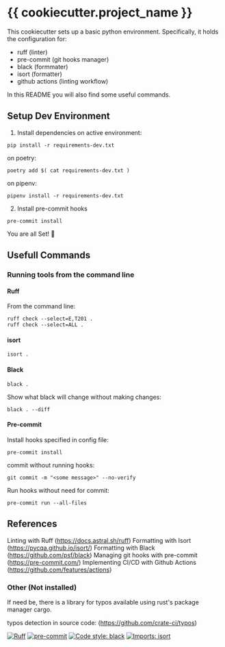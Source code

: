 # {{ cookiecutter.project_name }}

This cookiecutter sets up a basic python environment. Specifically, it holds the configuration for:

- ruff (linter)
- pre-commit (git hooks manager)
- black (formmater)
- isort (formatter)
- github actions (linting workflow)

In this README you will also find some useful commands.

## Setup Dev Environment

1. Install dependencies
on active environment:
```
pip install -r requirements-dev.txt
```
on poetry:
```
poetry add $( cat requirements-dev.txt )
```
on pipenv:
```
pipenv install -r requirements-dev.txt
```
2. Install pre-commit hooks
```
pre-commit install
```

You are all Set! :rocket:

## Usefull Commands

### Running tools from the command line

#### Ruff

From the command line:

```
ruff check --select=E,T201 .
ruff check --select=ALL .
```

#### isort

```
isort .
```

#### Black

```
black .
```
Show what black will change without making changes:
```
black . --diff
```

#### Pre-commit

Install hooks specified in config file:
```
pre-commit install
```

commit without running hooks:
```
git commit -m "<some message>" --no-verify
```

Run hooks without need for commit:
```
pre-commit run --all-files
```


## References

Linting with Ruff (https://docs.astral.sh/ruff)
Formatting with Isort (https://pycqa.github.io/isort/)
Formatting with Black (https://github.com/psf/black)
Managing git hooks with pre-commit (https://pre-commit.com/)
Implementing CI/CD with Github Actions (https://github.com/features/actions)


### Other (Not installed)

If need be, there is a library for typos available using rust's package manager cargo.

typos detection in source code: (https://github.com/crate-ci/typos)

[![Ruff](https://img.shields.io/endpoint?url=https://raw.githubusercontent.com/astral-sh/ruff/main/assets/badge/v2.json)](https://github.com/astral-sh/ruff) [![pre-commit](https://img.shields.io/badge/pre--commit-enabled-brightgreen?logo=pre-commit)](https://github.com/pre-commit/pre-commit) [![Code style: black](https://img.shields.io/badge/code%20style-black-000000.svg)](https://github.com/psf/black) [![Imports: isort](https://img.shields.io/badge/%20imports-isort-%231674b1?style=flat&labelColor=ef8336)](https://pycqa.github.io/isort/)
